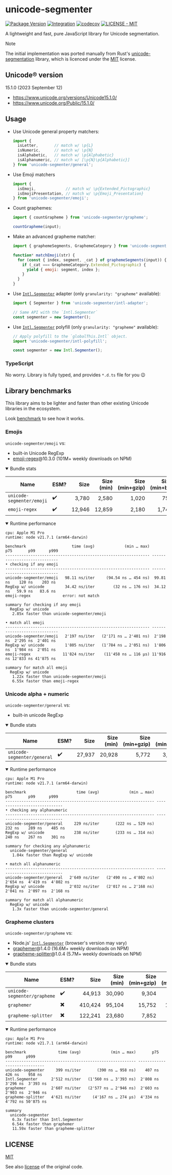 # unicode-segmenter
[![Package Version](https://img.shields.io/npm/v/unicode-segmenter)](https://npm.im/unicode-segmenter)
[![Integration](https://github.com/cometkim/unicode-segmenter/actions/workflows/ci.yml/badge.svg)](https://github.com/cometkim/unicode-segmenter/actions/workflows/ci.yml)
[![codecov](https://codecov.io/gh/cometkim/unicode-segmenter/graph/badge.svg?token=3rA29JEH4J)](https://codecov.io/gh/cometkim/unicode-segmenter)
[![LICENSE - MIT](https://img.shields.io/github/license/cometkim/unicode-segmenter)](#license)

A lightweight and fast, pure JavaScript library for Unicode segmentation.

> [!NOTE]
> The initial implementation was ported manually from Rust's [unicode-segmentation] library, which is licenced under the [MIT](licenses/unicode-segmentation_MIT.txt) license.

## Unicode® version

15.1.0 (2023 September 12)

- https://www.unicode.org/versions/Unicode15.1.0/
- https://www.unicode.org/Public/15.1.0/

## Usage

- Use Unicode general property matchers:
  ```js
  import {
    isLetter,       // match w/ \p{L}
    isNumeric,      // match w/ \p{N}
    isAlphabetic,   // match w/ \p{Alphabetic}
    isAlphanumeric, // match w/ [\p{N}\p{Alphabetic}]
  } from 'unicode-segmenter/general';
  ```

- Use Emoji matchers
  ```js
  import {
    isEmoji,             // match w/ \p{Extended_Pictographic}
    isEmojiPresentation, // match w/ \p{Emoji_Presentation}
  } from 'unicode-segmenter/emoji';
  ```

- Count graphemes:
  ```js
  import { countGrapheme } from 'unicode-segmenter/grapheme';

  countGrapheme(input);
  ```

- Make an advanced grapheme matcher:
  ```js
  import { graphemeSegments, GraphemeCategory } from 'unicode-segmenter/grapheme';

  function* matchEmoji(str) {
    for (const { index, segment, _cat } of graphemeSegments(input)) {
      if (_cat === GraphemeCategory.Extended_Pictographic) {
        yield { emoji: segment, index };
      }
    }
  }
  ```

- Use [`Intl.Segmenter`] adapter (only `granularity: "grapheme"` available):
  ```js
  import { Segmenter } from 'unicode-segmenter/intl-adapter';

  // Same API with the `Intl.Segmenter`
  const segmenter = new Segmenter();
  ```

- Use [`Intl.Segmenter`] polyfill (only `granularity: "grapheme"` available):
  ```js
  // Apply polyfill to the `globalThis.Intl` object.
  import 'unicode-segmenter/intl-polyfill';

  const segmenter = new Intl.Segmenter();
  ```

### TypeScript

No worry. Library is fully typed, and provides `*.d.ts` file for you 😉

## Library benchmarks

This library aims to be lighter and faster than other existing Unicode libraries in the ecosystem.

Look [benchmark](benchmark) to see how it works.

### Emojis

`unicode-segmenter/emoji` vs:

- built-in Unicode RegExp
- [emoji-regex]@10.3.0 (101M+ weekly downloads on NPM)

<details open>
  <summary>Bundle stats</summary>

  | Name                        | ESM? | Size    | Size (min)       | Size (min+gzip)  | Size (min+br)    |
  |-----------------------------|------|--------:|-----------------:|-----------------:|-----------------:|
  | `unicode-segmenter/emoji`   |    ✔️ |   3,780 |            2,580 |            1,020 |              751 |
  | `emoji-regex`               |    ✔️ |  12,946 |           12,859 |            2,180 |            1,746 |

</details>

<details open>
  <summary>Runtime performance</summary>

  ```
  cpu: Apple M1 Pro
  runtime: node v21.7.1 (arm64-darwin)
  
  benchmark                    time (avg)             (min … max)       p75       p99      p999
  --------------------------------------------------------------- -----------------------------
  • checking if any emoji
  --------------------------------------------------------------- -----------------------------
  unicode-segmenter/emoji   98.11 ns/iter     (94.54 ns … 454 ns)  99.81 ns    120 ns    203 ns
  RegExp w/ unicode         34.42 ns/iter        (32 ns … 176 ns)  34.12 ns   59.9 ns   83.6 ns
  emoji-regex              error: not match
  
  summary for checking if any emoji
    RegExp w/ unicode
     2.85x faster than unicode-segmenter/emoji
  
  • match all emoji
  --------------------------------------------------------------- -----------------------------
  unicode-segmenter/emoji   2'197 ns/iter   (2'171 ns … 2'401 ns)  2'198 ns  2'295 ns  2'401 ns
  RegExp w/ unicode         1'805 ns/iter   (1'784 ns … 2'051 ns)  1'806 ns  1'984 ns  2'051 ns
  emoji-regex              11'824 ns/iter    (11'458 ns … 116 µs) 11'916 ns 12'833 ns 41'875 ns
  
  summary for match all emoji
    RegExp w/ unicode
     1.22x faster than unicode-segmenter/emoji
     6.55x faster than emoji-regex
  ```

</details>

### Unicode alpha + numeric

`unicode-segmenter/general` vs:

- built-in unicode RegExp

<details open>
  <summary>Bundle stats</summary>

  | Name                        | ESM? | Size    | Size (min)       | Size (min+gzip)  | Size (min+br)    |
  |-----------------------------|------|--------:|-----------------:|-----------------:|-----------------:|
  | `unicode-segmenter/general` |    ✔️ |  27,937 |           20,928 |            5,772 |            3,559 |

</details>

<details open>
  <summary>Runtime performance</summary>

  ```
  cpu: Apple M1 Pro
  runtime: node v21.7.1 (arm64-darwin)
  
  benchmark                      time (avg)             (min … max)       p75       p99      p999
  ----------------------------------------------------------------- -----------------------------
  • checking any alphanumeric
  ----------------------------------------------------------------- -----------------------------
  unicode-segmenter/general     229 ns/iter       (222 ns … 529 ns)    232 ns    289 ns    485 ns
  RegExp w/ unicode             238 ns/iter       (233 ns … 314 ns)    240 ns    267 ns    301 ns
  
  summary for checking any alphanumeric
    unicode-segmenter/general
     1.04x faster than RegExp w/ unicode
  
  • match all alphanumeric
  ----------------------------------------------------------------- -----------------------------
  unicode-segmenter/general   2'649 ns/iter   (2'490 ns … 4'802 ns)  2'654 ns  4'419 ns  4'802 ns
  RegExp w/ unicode           2'032 ns/iter   (2'017 ns … 2'168 ns)  2'041 ns  2'097 ns  2'168 ns
  
  summary for match all alphanumeric
    RegExp w/ unicode
     1.3x faster than unicode-segmenter/general
  ```

</details>

### Grapheme clusters

`unicode-segmenter/grapheme` vs:

- Node.js' [`Intl.Segmenter`] (browser's version may vary)
- [graphemer]@1.4.0 (16.6M+ weekly downloads on NPM)
- [grapheme-splitter]@1.0.4 (5.7M+ weekly downloads on NPM)

<details open>
  <summary>Bundle stats</summary>

  | Name                         | ESM? | Size    | Size (min)       | Size (min+gzip)  | Size (min+br)    |
  |------------------------------|------|--------:|-----------------:|-----------------:|-----------------:|
  | `unicode-segmenter/grapheme` |    ✔️ |  44,913 |           30,090 |            9,304 |            5,995 |
  | `graphemer`                  |    ✖️ ️| 410,424 |           95,104 |           15,752 |           10,660 |
  | `grapheme-splitter`          |    ✖️ | 122,241 |           23,680 |            7,852 |            4,841 |

</details>

<details open>
  <summary>Runtime performance</summary>

  ```
  cpu: Apple M1 Pro
  runtime: node v21.7.1 (arm64-darwin)
  
  benchmark              time (avg)             (min … max)       p75       p99      p999
  --------------------------------------------------------- -----------------------------
  unicode-segmenter     399 ns/iter       (390 ns … 958 ns)    407 ns    426 ns    958 ns
  Intl.Segmenter      2'512 ns/iter   (1'560 ns … 3'393 ns)  2'808 ns  3'296 ns  3'393 ns
  graphemer           2'607 ns/iter   (2'577 ns … 2'946 ns)  2'603 ns  2'903 ns  2'946 ns
  grapheme-splitter   4'621 ns/iter     (4'167 ns … 274 µs)  4'334 ns  4'792 ns 50'875 ns
  
  summary
    unicode-segmenter
     6.3x faster than Intl.Segmenter
     6.54x faster than graphemer
     11.59x faster than grapheme-splitter
  ```

</details>

## LICENSE

[MIT](LICENSE)

See also [license](licenses/unicode-segmentation_MIT.txt) of the original code.

[unicode-segmentation]: https://github.com/unicode-rs/unicode-segmentation
[`Intl.Segmenter`]: https://developer.mozilla.org/en-US/docs/Web/JavaScript/Reference/Global_Objects/Intl/Segmenter
[graphemer]: https://github.com/flmnt/graphemer
[grapheme-splitter]: https://github.com/orling/grapheme-splitter
[emoji-regex]: https://github.com/mathiasbynens/emoji-regex
